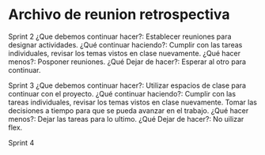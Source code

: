 # Archivo de reunion retrospectiva
Sprint 2
¿Que debemos continuar hacer?: Establecer reuniones para designar actividades.
¿Qué continuar haciendo?: Cumplir con las tareas individuales, revisar los temas vistos en clase nuevamente.
¿Qué hacer menos?: Posponer reuniones.
¿Qué Dejar de hacer?: Esperar al otro para continuar. 

Sprint 3
¿Que debemos continuar hacer?: Utilizar espacios de clase para continuar con el proyecto.
¿Qué continuar haciendo?: Cumplir con las tareas individuales, revisar los temas vistos en clase nuevamente. Tomar las decisiones a tiempo para que se pueda avanzar 
en el trabajo.
¿Qué hacer menos?: Dejar las tareas para lo ultimo.
¿Qué Dejar de hacer?: No uilizar flex.

Sprint 4

